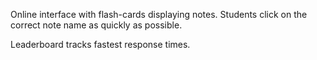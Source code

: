 
Online interface with flash-cards displaying notes. Students click on the correct note name as quickly as possible.

Leaderboard tracks fastest response times. 